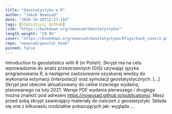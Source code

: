 ```yaml
---
title: "Geostatystyka w R"
author: "Jakub Nowosad"
date: "2020-10-26T12:27:19Z"
tags: [Statistics, Github]
link: "https://bookdown.org/nowosad/Geostatystyka/"
length_weight: "29.9%"
cover: "https://bookdown.org/nowosad/Geostatystyka/Rfigs/book_cover2.png"
repo: "nowosad/geostat_book"
pinned: false
---
```


Introduction to geostatistics with R (in Polish). Skrypt ma na celu wprowadzenie do analiz przestrzennych (GIS) używająć języka programowania R, a następnie zastosowanie uzyskanej wiedzy do wykonania estymacji (interpolacji) oraz symulacji geostatystycznych. [...] Skrypt jest obecnie aktualizowany do celów trzeciego wydania, planowanego na luty 2021.
Wersje PDF wydania pierwszego i drugiego można znaleźć pod adresem https://nowosad.github.io/publications/. Masz przed sobą skrypt zawierający materiały do ćwiczeń z geostatystyki.
Składa się ona z kilkunastu rozdziałów pokazujących jak: wygląda ...
